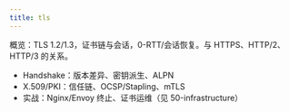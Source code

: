 ```yaml
---
title: tls
---
```


概览：TLS 1.2/1.3，证书链与会话，0-RTT/会话恢复。与 HTTPS、HTTP/2、HTTP/3 的关系。

- Handshake：版本差异、密钥派生、ALPN
- X.509/PKI：信任链、OCSP/Stapling、mTLS
- 实战：Nginx/Envoy 终止、证书运维（见 50-infrastructure）
